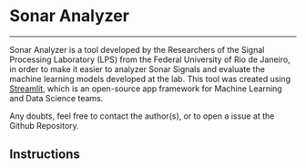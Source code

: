 # Sonar Analyzer
----

Sonar Analyzer is a tool developed by the Researchers of the Signal Processing Laboratory (LPS) from the Federal University of Rio de Janeiro, in order to make it easier to analyzer Sonar Signals and evaluate the machine learning models developed at the lab. This tool was created using [Streamlit](https://www.streamlit.io/), which is an open-source app framework for Machine Learning and Data Science teams.

Any doubts, feel free to contact the author(s), or to open a issue at the Github Repository.

## Instructions

